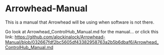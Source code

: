 # Arrowhead-Manual
This is a manual that Arrowhead will be using when software is not there.

Go look at Arrowhead_ControlHub_Manual.md for the manual... or click this link: https://github.com/alockinalock/Arrowhead-Manual/blob/032667fdf2bc5605df43382958763a2b5b6dbaf6/Arrowhead_ControlHub_Manual.md
